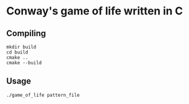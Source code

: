 # Conway's game of life written in C
## Compiling
```
mkdir build
cd build
cmake ..
cmake --build
```
## Usage
```
./game_of_life pattern_file
```

